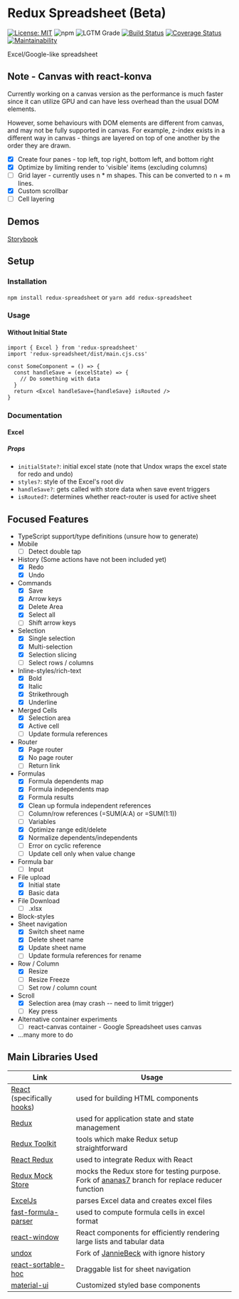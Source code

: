# Redux Spreadsheet (Beta)

[![License: MIT](https://img.shields.io/badge/License-MIT-blue.svg)](https://github.com/greylemon/redux-spreadsheet/blob/master/LICENSE)
![npm](https://img.shields.io/npm/v/redux-spreadsheet?color=blue)
![LGTM Grade](https://img.shields.io/lgtm/grade/javascript/github/greylemon/redux-spreadsheet)
[![Build Status](https://travis-ci.org/greylemon/redux-spreadsheet.svg?branch=master)](https://travis-ci.org/greylemon/redux-spreadsheet)
[![Coverage Status](https://coveralls.io/repos/github/greylemon/redux-spreadsheet/badge.svg?branch=master)](https://coveralls.io/github/greylemon/redux-spreadsheet?branch=master)
[![Maintainability](https://api.codeclimate.com/v1/badges/34a279ac732e0c37a4bf/maintainability)](https://codeclimate.com/github/greylemon/redux-spreadsheet/maintainability)

Excel/Google-like spreadsheet

## Note - Canvas with react-konva

Currently working on a canvas version as the performance is much faster since it can utilize GPU and can have less overhead than the usual DOM elements.

However, some behaviours with DOM elements are different from canvas, and may not be fully supported in canvas. For example, z-index exists in a different way in canvas - things are layered on top of one another by the order they are drawn.

- [x] Create four panes - top left, top right, bottom left, and bottom right
- [x] Optimize by limiting render to 'visible' items (excluding columns)
- [ ] Grid layer - currently uses n \* m shapes. This can be converted to n + m lines.
- [x] Custom scrollbar
- [ ] Cell layering

## Demos

[Storybook](https://greylemon.github.io/redux-spreadsheet/)

## Setup

### Installation

`npm install redux-spreadsheet` or `yarn add redux-spreadsheet`

### Usage

#### Without Initial State

```tsx
import { Excel } from 'redux-spreadsheet'
import 'redux-spreadsheet/dist/main.cjs.css'

const SomeComponent = () => {
  const handleSave = (excelState) => {
    // Do something with data
  }
  return <Excel handleSave={handleSave} isRouted />
}
```

### Documentation

#### Excel

##### Props

- `initialState?`: initial excel state (note that Undox wraps the excel state for redo and undo)
- `styles?`: style of the Excel's root div
- `handleSave?`: gets called with store data when save event triggers
- `isRouted?`: determines whether react-router is used for active sheet

## Focused Features

- TypeScript support/type definitions (unsure how to generate)
- Mobile
  - [ ] Detect double tap
- History (Some actions have not been included yet)
  - [x] Redo
  - [x] Undo
- Commands
  - [x] Save
  - [x] Arrow keys
  - [x] Delete Area
  - [x] Select all
  - [ ] Shift arrow keys
- Selection
  - [x] Single selection
  - [x] Multi-selection
  - [x] Selection slicing
  - [ ] Select rows / columns
- Inline-styles/rich-text
  - [x] Bold
  - [x] Italic
  - [x] Strikethrough
  - [x] Underline
- Merged Cells
  - [x] Selection area
  - [x] Active cell
  - [ ] Update formula references
- Router
  - [x] Page router
  - [x] No page router
  - [ ] Return link
- Formulas
  - [x] Formula dependents map
  - [x] Formula independents map
  - [x] Formula results
  - [x] Clean up formula independent references
  - [ ] Column/row references (=SUM(A:A) or =SUM(1:1))
  - [ ] Variables
  - [x] Optimize range edit/delete
  - [x] Normalize dependents/independents
  - [ ] Error on cyclic reference
  - [ ] Update cell only when value change
- Formula bar
  - [ ] Input
- File upload
  - [x] Initial state
  - [x] Basic data
- File Download
  - [ ] .xlsx
- Block-styles
- Sheet navigation
  - [x] Switch sheet name
  - [x] Delete sheet name
  - [x] Update sheet name
  - [ ] Update formula references for rename
- Row / Column
  - [x] Resize
  - [ ] Resize Freeze
  - [ ] Set row / column count
- Scroll
  - [x] Selection area (may crash -- need to limit trigger)
  - [ ] Key press
- Alternative container experiments
  - [ ] react-canvas container - Google Spreadsheet uses canvas
- ...many more to do

## Main Libraries Used

| Link                                                                                                 | Usage                                                                                                                        |
| ---------------------------------------------------------------------------------------------------- | ---------------------------------------------------------------------------------------------------------------------------- |
| [React](https://reactjs.org/) (specifically [hooks](https://reactjs.org/docs/hooks-overview.html))   | used for building HTML components                                                                                            |
| [Redux](https://redux.js.org/)                                                                       | used for application state and state management                                                                              |
| [Redux Toolkit](https://redux-toolkit.js.org/)                                                       | tools which make Redux setup straightforward                                                                                 |
| [React Redux](https://react-redux.js.org/)                                                           | used to integrate Redux with React                                                                                           |
| [Redux Mock Store](https://github.com/ananas7/redux-mock-store/tree/feature/extended-replaceReducer) | mocks the Redux store for testing purpose. Fork of [ananas7](https://github.com/ananas7) branch for replace reducer function |
| [ExcelJs](https://github.com/exceljs/exceljs)                                                        | parses Excel data and creates excel files                                                                                    |
| [fast-formula-parser](https://github.com/LesterLyu/fast-formula-parser)                              | used to compute formula cells in excel format                                                                                |
| [react-window](https://github.com/bvaughn/react-window)                                              | React components for efficiently rendering large lists and tabular data                                                      |
| [undox](https://github.com/greylemon/undox)                                                          | Fork of [JannieBeck](https://github.com/JannicBeck/undox) with ignore history                                                |
| [react-sortable-hoc](https://github.com/clauderic/react-sortable-hoc)                                | Draggable list for sheet navigation                                                                                          |
| [material-ui](https://github.com/mui-org/material-ui)                                                | Customized styled base components                                                                                            |
